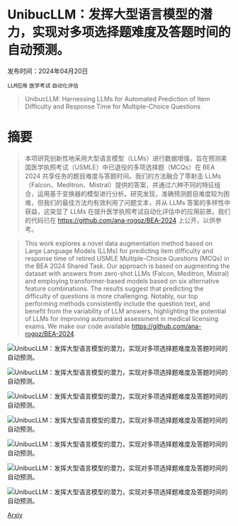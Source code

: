 # UnibucLLM：发挥大型语言模型的潜力，实现对多项选择题难度及答题时间的自动预测。

发布时间：2024年04月20日

`LLM应用` `医学考试` `自动化评估`

> UnibucLLM: Harnessing LLMs for Automated Prediction of Item Difficulty and Response Time for Multiple-Choice Questions

# 摘要

> 本项研究创新性地采用大型语言模型（LLMs）进行数据增强，旨在预测美国医学执照考试（USMLE）中已退役的多项选择题（MCQs）在 BEA 2024 共享任务的题目难度与答题时间。我们的方法融合了零射击 LLMs（Falcon、Meditron、Mistral）提供的答案，并通过六种不同的特征组合，运用基于变换器的模型进行分析。研究发现，准确预测题目难度较为困难，但我们的最佳方法均有效利用了问题文本，并从 LLMs 答案的多样性中获益，这突显了 LLMs 在提升医学执照考试自动化评估中的应用前景。我们的代码已在 https://github.com/ana-rogoz/BEA-2024 上公开，以供参考。

> This work explores a novel data augmentation method based on Large Language Models (LLMs) for predicting item difficulty and response time of retired USMLE Multiple-Choice Questions (MCQs) in the BEA 2024 Shared Task. Our approach is based on augmenting the dataset with answers from zero-shot LLMs (Falcon, Meditron, Mistral) and employing transformer-based models based on six alternative feature combinations. The results suggest that predicting the difficulty of questions is more challenging. Notably, our top performing methods consistently include the question text, and benefit from the variability of LLM answers, highlighting the potential of LLMs for improving automated assessment in medical licensing exams. We make our code available https://github.com/ana-rogoz/BEA-2024.

![UnibucLLM：发挥大型语言模型的潜力，实现对多项选择题难度及答题时间的自动预测。](../../../paper_images/2404.13343/bea-overview-2.png)

![UnibucLLM：发挥大型语言模型的潜力，实现对多项选择题难度及答题时间的自动预测。](../../../paper_images/2404.13343/exam_difficulty_1.png)

![UnibucLLM：发挥大型语言模型的潜力，实现对多项选择题难度及答题时间的自动预测。](../../../paper_images/2404.13343/exam_response_1.png)

![UnibucLLM：发挥大型语言模型的潜力，实现对多项选择题难度及答题时间的自动预测。](../../../paper_images/2404.13343/item_difficulty_1.png)

![UnibucLLM：发挥大型语言模型的潜力，实现对多项选择题难度及答题时间的自动预测。](../../../paper_images/2404.13343/item_response_1.png)

![UnibucLLM：发挥大型语言模型的潜力，实现对多项选择题难度及答题时间的自动预测。](../../../paper_images/2404.13343/answer_difficulty_3.png)

![UnibucLLM：发挥大型语言模型的潜力，实现对多项选择题难度及答题时间的自动预测。](../../../paper_images/2404.13343/answer_time_3.png)

[Arxiv](https://arxiv.org/abs/2404.13343)